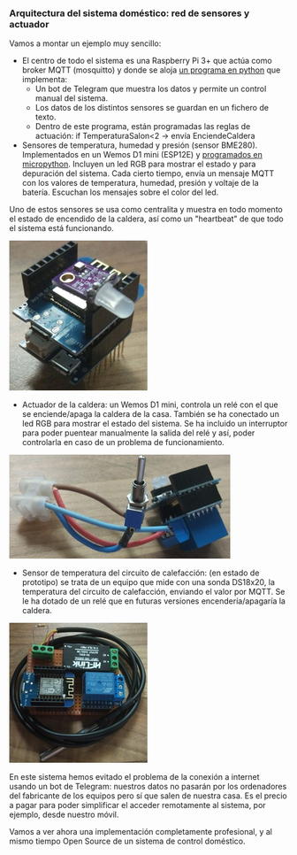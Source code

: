 ### Arquitectura del sistema doméstico: red de sensores y actuador

Vamos a montar un ejemplo muy sencillo:

* El centro de todo el sistema es una Raspberry Pi 3+ que actúa como broker MQTT (mosquitto) y donde se aloja [un programa en python](https://github.com/javacasm/micropythonTutorial/tree/master/codigo/controlCaldera) que implementa:
    * Un bot de Telegram que muestra los datos y permite un control manual del sistema. 
    * Los datos de los distintos sensores se guardan en un fichero de texto. 
    * Dentro de este programa, están programadas las reglas de actuación: 
        if TemperaturaSalon<2 -> envía EnciendeCaldera
* Sensores de temperatura, humedad y presión (sensor BME280). Implementados en un Wemos D1 mini (ESP12E) y [programados en micropython](https://github.com/javacasm/micropythonTutorial/tree/master/codigo/MeteoSalon). Incluyen un led RGB para mostrar el estado y para depuración del sistema. Cada cierto tiempo, envía un mensaje MQTT con los valores de temperatura, humedad, presión y voltaje de la batería. Escuchan los mensajes sobre el color del led. 

Uno de estos sensores se usa como centralita y muestra en todo momento el estado de encendido de la caldera, así como un "heartbeat" de que todo el sistema está funcionando.

![Sensor MeteoSalon](./images/MeteoSalon_reducida_250.jpg)

* Actuador de la caldera: un Wemos D1 mini, controla un relé con el que se enciende/apaga la caldera de la casa. También se ha conectado un led RGB para mostrar el estado del sistema. Se ha incluido un interruptor para poder puentear manualmente la salida del relé y así, poder controlarla en caso de un problema de funcionamiento.

![Control de Caldera](./images/ControlCaldera_reducida_400.jpg)

* Sensor de temperatura del circuito de calefacción: (en estado de prototipo) se trata de un equipo que mide con una sonda DS18x20, la temperatura del circuito de calefacción, enviando el valor por MQTT. Se le ha dotado de un relé que en futuras versiones encendería/apagaría la caldera.

![Sensor de temperatura de un Radiador](./images/SensorRadiador_reducida_250.jpg)

En este sistema hemos evitado el problema de la conexión a internet usando un bot de Telegram: nuestros datos no pasarán por los ordenadores del fabricante de los equipos pero sí que salen de nuestra casa. Es el precio a pagar para poder simplificar el acceder remotamente al sistema, por ejemplo, desde nuestro móvil.

Vamos a ver ahora una implementación completamente profesional, y al mismo tiempo Open Source de un sistema de control doméstico.

